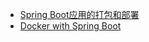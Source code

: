 - [Spring Boot应用的打包和部署](spring-boot-packaging-and-deploy.md)
- [Docker with Spring Boot](spring-boot-with-Docker.md)
